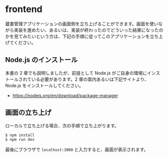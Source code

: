 # frontend

蔵書管理アプリケーションの画面側を立ち上げることができます。画面を使いながら実装を進めたい、あるいは、実装が終わったのでどういった結果になったのかを見てみたいという方は、下記の手順に従ってこのアプリケーションを立ち上げてください。

## Node.js のインストール

本書の 2 章でも説明しましたが、前提として Node.js がご自身の環境にインストールされている必要があります。2 章の案内あるいは下記サイトより、Node.js をインストールしてください。

- https://nodejs.org/en/download/package-manager

## 画面の立ち上げ

ローカルで立ち上げる場合、次の手順で立ち上がります。

```shell
$ npm install
$ npm run dev
```

最後にブラウザで `localhost:3000` と入力すると、画面が表示されます。
